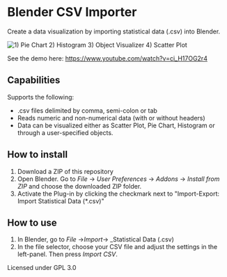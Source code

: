 # Blender CSV Importer
Create a data visualization by importing statistical data (.csv) into Blender. 

![1) Pie Chart 2) Histogram 3) Object Visualizer 4) Scatter Plot](http://bastianilso.com/wp-content/uploads/2017/05/visualizers2.png)

See the demo here: https://www.youtube.com/watch?v=ci_H17OG2r4


## Capabilities
Supports the following:
 * .csv files delimited by comma, semi-colon or tab
 * Reads numeric and non-numerical data (with or without headers)
 * Data can be visualized either as Scatter Plot, Pie Chart, Histogram or through a user-specified objects.


## How to install

 1. Download a ZIP of this repository
 2. Open Blender. Go to _File_ -> _User Preferences_ -> _Addons_ -> _Install from ZIP_ and choose the downloaded ZIP folder.
 3. Activate the Plug-in by clicking the checkmark next to "Import-Export: Import Statistical Data (*.csv)"
 
 
## How to use

1. In Blender, go to _File_ ->_Import_-> _Statistical Data (.csv)
2. In the file selector, choose your CSV file and adjust the settings in the left-panel. Then press _Import CSV_.


Licensed under GPL 3.0
